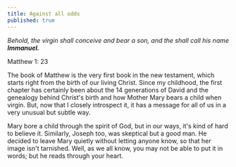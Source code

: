 ```yaml
---
title: Against all odds
published: true
---
```

_Behold, the virgin shall conceive and bear a son, and the shall call his name **Immanuel.**_

Matthew 1: 23

The book of Matthew is the very first book in the new testament, which starts right from the birth of our living Christ. Since my childhood, the first chapter has certainly been about the 14 generations of David and the genealogy behind Christ's birth and how Mother Mary bears a child when virgin. But, now that I closely introspect it, it has a message for all of us in a very unusual but subtle way.

Mary bore a child through the spirit of God, but in our ways, it's kind of hard to believe it. Similarly, Joseph too, was skeptical but a good man. He decided to leave Mary quietly without letting anyone know, so that her image isn't tarnished. Well, as we all know, you may not be able to put it in words; but he reads through your heart.
